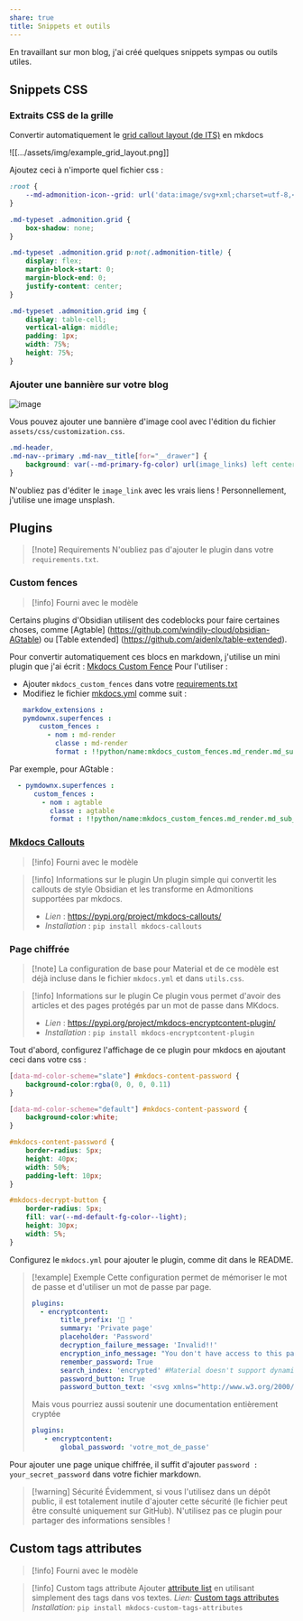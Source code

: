 ```yaml
---
share: true
title: Snippets et outils
---
```


En travaillant sur mon blog, j'ai créé quelques snippets sympas ou outils utiles.

## Snippets CSS
### Extraits CSS de la grille

Convertir automatiquement le [grid callout layout (de ITS)](https://github.com/SlRvb/Obsidian--ITS-Theme/blob/main/S%20-%20Callouts.css) en mkdocs

![[.../assets/img/example_grid_layout.png]]

Ajoutez ceci à n'importe quel fichier css :

```css
:root {
    --md-admonition-icon--grid: url('data:image/svg+xml;charset=utf-8,<svg xmlns="http://www.w3.org/2000/svg" viewBox="0 0 640 512"><path d="M352 432c0 8.836-7.164 16-16 16H176c-8.838 0-16-7.164-16-16V128H48c-26.51 0-48 21.5-48 48v288c0 26.51 21.49 48 48 48h416c26.51 0 48-21.49 48-48v-80H352v48zm-248 7c0 4.969-4.031 9-9 9H65c-4.969 0-9-4.031-9-9v-30c0-4.969 4.031-9 9-9h30c4.969 0 9 4.031 9 9v30zm0-104c0 4.969-4.031 9-9 9H65c-4.969 0-9-4.031-9-9v-30c0-4.969 4.031-9 9-9h30c4.969 0 9 4.031 9 9v30zm0-104c0 4.969-4.031 9-9 9H65c-4.969 0-9-4.031-9-9v-30c0-5 4.03-9 9-9h30c4.969 0 9 4.031 9 9v30zm304 178c0-4.969 4.031-9 9-9h30c4.969 0 9 4.031 9 9v30c0 4.969-4.031 9-9 9h-30c-4.969 0-9-4.031-9-9v-30zM591.1 0h-352c-25.6 0-48 21.49-48 48v256c0 26.51 21.49 48 48 48h352c26.51 0 48-21.49 48-48V48c.9-26.51-20.6-48-48-48zm-288 64c17.68 0 32 14.33 32 32s-14.32 32-32 32c-16.8 0-32-14.3-32-32s15.2-32 32-32zm271 215.6c-2.8 5.2-8.2 8.4-14.1 8.4H271.1c-6 0-10.6-3.4-13.4-8.7-2.7-5.4-2.2-11.9 1.4-16.7l70-96c3-4.2 7.8-6.6 12-6.6 5.11 0 9.914 2.441 12.93 6.574l22.35 30.66 62.74-94.11C442.1 98.67 447.1 96 453.3 96c5.348 0 10.34 2.672 13.31 7.125l106.7 160c3.29 4.875 3.59 11.175.79 16.475z"/></svg>');
}

.md-typeset .admonition.grid {
    box-shadow: none;
}

.md-typeset .admonition.grid p:not(.admonition-title) {
    display: flex;
    margin-block-start: 0;
    margin-block-end: 0;
    justify-content: center;
}

.md-typeset .admonition.grid img {
    display: table-cell;
    vertical-align: middle;
    padding: 1px;
    width: 75%;
    height: 75%;
}
```

### Ajouter une bannière sur votre blog

![image](https://user-images.githubusercontent.com/30244939/163732766-d08b102f-508b-496e-a99f-68f865b2080b.png)

Vous pouvez ajouter une bannière d'image cool avec l'édition du fichier `assets/css/customization.css`.

```css
.md-header,
.md-nav--primary .md-nav__title[for="__drawer"] {
    background: var(--md-primary-fg-color) url(image_links) left center/cover no-repeat;
}
```
N'oubliez pas d'éditer le `image_link` avec les vrais liens ! Personnellement, j'utilise une image unsplash.

## Plugins

> [!note] Requirements
> N'oubliez pas d'ajouter le plugin dans votre `requirements.txt`.

### Custom fences
> [!info] Fourni avec le modèle

Certains plugins d'Obsidian utilisent des codeblocks pour faire certaines choses, comme [Agtable] (https://github.com/windily-cloud/obsidian-AGtable) ou [Table extended] (https://github.com/aidenlx/table-extended).

Pour convertir automatiquement ces blocs en markdown, j'utilise un mini plugin que j'ai écrit : [Mkdocs Custom Fence](https://github.com/lisandra-dev/mkdocs_custom_fences)
Pour l'utiliser :
- Ajouter `mkdocs_custom_fences` dans votre [requirements.txt](https://github.com/ObsidianPublisher/publisher-template-gh-pages/blob/main/requirements.txt)
- Modifiez le fichier [mkdocs.yml](https://github.com/ObsidianPublisher/publisher-template-gh-pages/blob/d7b7d43ff237c09e0cbf160889dcdac4b9459dfd/mkdocs.yml#L70) comme suit : 
  ```yml
  markdow_extensions :
  pymdownx.superfences :
      custom_fences :
        - nom : md-render
          classe : md-render
          format : !!python/name:mkdocs_custom_fences.md_render.md_sub_render
  ```

Par exemple, pour AGtable : 
```yml
  - pymdownx.superfences :
      custom_fences :
        - nom : agtable
          classe : agtable
          format : !!python/name:mkdocs_custom_fences.md_render.md_sub_render
```

### [Mkdocs Callouts](https://pypi.org/project/mkdocs-callouts/)

> [!info] Fourni avec le modèle

> [!info] Informations sur le plugin
> Un plugin simple qui convertit les callouts de style Obsidian et les transforme en Admonitions supportées par mkdocs.
> - *Lien* : https://pypi.org/project/mkdocs-callouts/
> - *Installation* : `pip install mkdocs-callouts`


### Page chiffrée

> [!note] La configuration de base pour Material et de ce modèle est déjà incluse dans le fichier `mkdocs.yml` et dans `utils.css`.

> [!info] Informations sur le plugin
> Ce plugin vous permet d'avoir des articles et des pages protégés par un mot de passe dans MKdocs.
> - *Lien* : https://pypi.org/project/mkdocs-encryptcontent-plugin/
> - *Installation* : `pip install mkdocs-encryptcontent-plugin`

Tout d'abord, configurez l'affichage de ce plugin pour mkdocs en ajoutant ceci dans votre css :

```css
[data-md-color-scheme="slate"] #mkdocs-content-password {
    background-color:rgba(0, 0, 0, 0.11)
}

[data-md-color-scheme="default"] #mkdocs-content-password {
    background-color:white;
}

#mkdocs-content-password {
    border-radius: 5px;
    height: 40px;
    width: 50%;
    padding-left: 10px;
}

#mkdocs-decrypt-button {
    border-radius: 5px;
    fill: var(--md-default-fg-color--light);
    height: 30px;
    width: 5%;
}
```

Configurez le `mkdocs.yml` pour ajouter le plugin, comme dit dans le README.

> [!example] Exemple
> Cette configuration permet de mémoriser le mot de passe et d'utiliser un mot de passe par page. 
> ```yml
> plugins:
> 	- encryptcontent:
> 	     title_prefix: '🔐 '
> 	     summary: 'Private page'
> 	     placeholder: 'Password'
> 	     decryption_failure_message: 'Invalid!!'
> 	     encryption_info_message: "You don't have access to this page without password"
> 	     remember_password: True
> 	     search_index: 'encrypted' #Material doesn't support dynamicaly encryption search
> 	     password_button: True
> 	     password_button_text: '<svg xmlns="http://www.w3.org/2000/svg" viewBox="0 0 512 512" height="1em" width="1em"><path d="M416 32h-64c-17.67 0-32 14.33-32 32s14.33 32 32 32h64c17.67 0 32 14.33 32 32v256c0 17.67-14.33 32-32 32h-64c-17.67 0-32 14.33-32 32s14.33 32 32 32h64c53.02 0 96-42.98 96-96V128C512 74.98 469 32 416 32zM342.6 233.4l-128-128c-12.51-12.51-32.76-12.49-45.25 0c-12.5 12.5-12.5 32.75 0 45.25L242.8 224H32C14.31 224 0 238.3 0 256s14.31 32 32 32h210.8l-73.38 73.38c-12.5 12.5-12.5 32.75 0 45.25s32.75 12.5 45.25 0l128-128C355.1 266.1 355.1 245.9 342.6 233.4z"/></svg>'
> ```
> Mais vous pourriez aussi soutenir une documentation entièrement cryptée
> ```yml
> plugins:
>    - encryptcontent:
>        global_password: 'votre_mot_de_passe'
> 
>```

Pour ajouter une page unique chiffrée, il suffit d'ajouter `password : your_secret_password` dans votre fichier markdown.


> [!warning] Sécurité
> Évidemment, si vous l'utilisez dans un dépôt public, il est totalement inutile d'ajouter cette sécurité (le fichier peut être consulté uniquement sur GitHub). N'utilisez pas ce plugin pour partager des informations sensibles !


## Custom tags attributes
> [!info] Fourni avec le modèle

> [!info] Custom tags attribute
> Ajouter [attribute list](https://python-markdown.github.io/extensions/attr_list/) en utilisant simplement des tags dans vos textes.
> *Lien:* [Custom tags attributes](https://pypi.org/project/mkdocs-custom-tags-attributes/)
> *Installation:* `pip install mkdocs-custom-tags-attributes`

